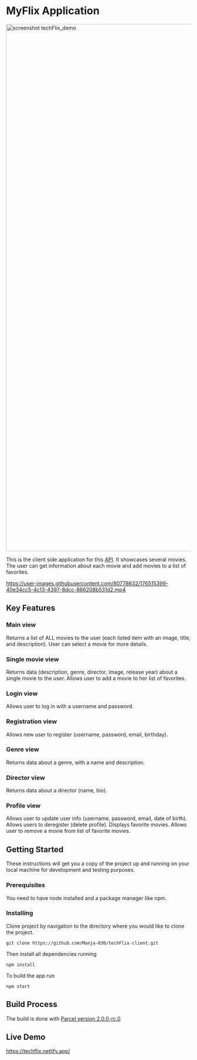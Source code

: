 
# MyFlix Application
<img width="1434" alt="screenshot techFlix_demo" src="https://user-images.githubusercontent.com/80778632/176516087-82a0971c-137d-4ed8-bb18-f02f2a008199.png">

This is the client side application for this [API](https://github.com/Manja-030/movie-app). It showcases several movies. The user can get information about each movie and add movies to a list of favorites.

https://user-images.githubusercontent.com/80778632/176515399-40e34cc5-4c13-4397-8dcc-886208b531d2.mp4

## Key Features

### Main view

Returns a list of ALL movies to the user (each listed item with an image, title, and description).
User can select a movie for more details.

### Single movie view

Returns data (description, genre, director, image, release year) about a single movie to the user.
Allows user to add a movie to her list of favorites.

### Login view

Allows user to log in with a username and password.

### Registration view

Allows new user to register (username, password, email, birthday).

### Genre view

Returns data about a genre, with a name and description.

### Director view

Returns data about a director (name, bio).

### Profile view

Allows user to update user info (username, password, email, date of birth).
Allows users to deregister (delete profile).
Displays favorite movies.
Allows user to remove a movie from list of favorite movies.

## Getting Started

These instructions will get you a copy of the project up and running on your local machine for development and testing purposes.

### Prerequisites

You need to have node installed and a package manager like npm.

### Installing

Clone project by navigation to the directory where you would like to clone the project.

```
git clone https://github.com/Manja-030/techFlix-client.git
```

Then install all dependencies running

```
npm install
```

To build the app run

```
npm start
```

## Build Process

The build is done with [Parcel version 2.0.0-rc.0](https://www.npmjs.com/package/parcel/v/2.0.0-rc.0)

## Live Demo

https://techflix.netlify.app/
